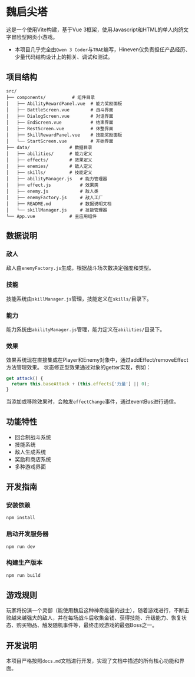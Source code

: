 # 魏启尖塔

这是一个使用Vite构建，基于Vue 3框架，使用Javascript和HTML的单人肉鸽文字冒险型网页小游戏。

* 本项目几乎完全由`Qwen 3 Coder`与`TRAE`编写，Hineven仅负责担任产品经历、少量代码结构设计上的把关、调试和测试。

## 项目结构

```
src/
├── components/          # 组件目录
│   ├── AbilityRewardPanel.vue  # 能力奖励面板
│   ├── BattleScreen.vue        # 战斗界面
│   ├── DialogScreen.vue        # 对话界面
│   ├── EndScreen.vue           # 结束界面
│   ├── RestScreen.vue          # 休整界面
│   ├── SkillRewardPanel.vue    # 技能奖励面板
│   └── StartScreen.vue         # 开始界面
├── data/               # 数据目录
│   ├── abilities/      # 能力定义
│   ├── effects/        # 效果定义
│   ├── enemies/        # 敌人定义
│   ├── skills/         # 技能定义
│   ├── abilityManager.js   # 能力管理器
│   ├── effect.js           # 效果类
│   ├── enemy.js            # 敌人类
│   ├── enemyFactory.js     # 敌人工厂
│   ├── README.md           # 数据说明文档
│   └── skillManager.js     # 技能管理器
└── App.vue             # 主应用组件
```

## 数据说明

### 敌人

敌人由`enemyFactory.js`生成，根据战斗场次数决定强度和类型。

### 技能

技能系统由`skillManager.js`管理，技能定义在`skills/`目录下。

### 能力

能力系统由`abilityManager.js`管理，能力定义在`abilities/`目录下。

### 效果

效果系统现在直接集成在Player和Enemy对象中，通过addEffect/removeEffect方法管理效果。
状态修正型效果通过对象的getter实现，例如：

```javascript
get attack() {
  return this.baseAttack + (this.effects['力量'] || 0);
}
```

当添加或移除效果时，会触发`effectChange`事件，通过eventBus进行通信。

## 功能特性

- 回合制战斗系统
- 技能系统
- 敌人生成系统
- 奖励和商店系统
- 多种游戏界面

## 开发指南

### 安装依赖

```bash
npm install
```

### 启动开发服务器

```bash
npm run dev
```

### 构建生产版本

```bash
npm run build
```

## 游戏规则

玩家将扮演一个灵御（能使用魏启这种神奇能量的战士），随着游戏进行，不断击败越来越强大的敌人，并在每场战斗后收集金钱、获得技能、升级能力、恢复状态、购买物品、触发随机事件等，最终击败游戏的最强Boss之一。

## 开发说明

本项目严格按照`docs.md`文档进行开发，实现了文档中描述的所有核心功能和界面。